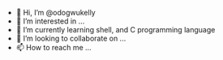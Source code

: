 - 👋 Hi, I’m @odogwukelly
- 👀 I’m interested in ...
- 🌱 I’m currently learning shell, and C programming language 
- 💞️ I’m looking to collaborate on ...
- 📫 How to reach me ...

<!---
odogwukelly/odogwukelly is a ✨ special ✨ repository because its `README.md` (this file) appears on your GitHub profile.
You can click the Preview link to take a look at your changes.
--->
